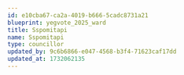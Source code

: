 ```yaml
---
id: e10cba67-ca2a-4019-b666-5cadc8731a21
blueprint: yegvote_2025_ward
title: Sspomitapi
name: Sspomitapi
type: councillor
updated_by: 9c6b6866-e047-4568-b3f4-71623caf17dd
updated_at: 1732062135
---
```

